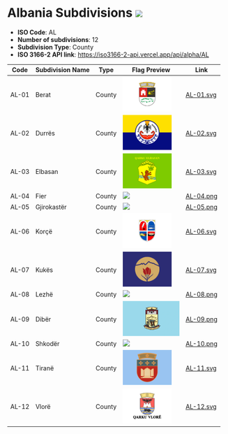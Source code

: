 # Albania Subdivisions ![](https://flagcdn.com/h40/al.png)

- **ISO Code**: AL
- **Number of subdivisions**: 12
- **Subdivision Type**: County
- **ISO 3166-2 API link**: https://iso3166-2-api.vercel.app/api/alpha/AL

| Code  | Subdivision Name         | Type | Flag Preview | Link |
|-------|--------------------------|--------------| -------------- |----------|
| AL-01 | Berat | County | <img src='https://raw.githubusercontent.com/amckenna41/iso3166-flags/main/iso3166-2-flags/AL/AL-01.svg' height='80'> | [AL-01.svg](https://github.com/amckenna41/iso3166-flags/blob/main/iso3166-2-flags/AL/AL-01.svg) |
| AL-02 | Durrës | County | <img src='https://raw.githubusercontent.com/amckenna41/iso3166-flags/main/iso3166-2-flags/AL/AL-02.svg' height='80'> | [AL-02.svg](https://github.com/amckenna41/iso3166-flags/blob/main/iso3166-2-flags/AL/AL-02.svg) |
| AL-03 | Elbasan | County | <img src='https://raw.githubusercontent.com/amckenna41/iso3166-flags/main/iso3166-2-flags/AL/AL-03.svg' height='80'> | [AL-03.svg](https://github.com/amckenna41/iso3166-flags/blob/main/iso3166-2-flags/AL/AL-03.svg) |
| AL-04 | Fier | County | <img src='https://raw.githubusercontent.com/amckenna41/iso3166-flags/main/iso3166-2-flags/AL/AL-04.svg' height='80'> | [AL-04.png](https://github.com/amckenna41/iso3166-flags/blob/main/iso3166-2-flags/AL/AL-04.png) |
| AL-05 | Gjirokastër | County | <img src='https://raw.githubusercontent.com/amckenna41/iso3166-flags/main/iso3166-2-flags/AL/AL-05.svg' height='80'> | [AL-05.png](https://github.com/amckenna41/iso3166-flags/blob/main/iso3166-2-flags/AL/AL-05.png) |
| AL-06 | Korçë | County | <img src='https://raw.githubusercontent.com/amckenna41/iso3166-flags/main/iso3166-2-flags/AL/AL-06.svg' height='80'> | [AL-06.svg](https://github.com/amckenna41/iso3166-flags/blob/main/iso3166-2-flags/AL/AL-06.svg) |
| AL-07 | Kukës | County | <img src='https://raw.githubusercontent.com/amckenna41/iso3166-flags/main/iso3166-2-flags/AL/AL-07.svg' height='80'> | [AL-07.svg](https://github.com/amckenna41/iso3166-flags/blob/main/iso3166-2-flags/AL/AL-07.svg) |
| AL-08 | Lezhë | County | <img src='https://raw.githubusercontent.com/amckenna41/iso3166-flags/main/iso3166-2-flags/AL/AL-08.svg' height='80'> | [AL-08.png](https://github.com/amckenna41/iso3166-flags/blob/main/iso3166-2-flags/AL/AL-08.png) |
| AL-09 | Dibër | County | <img src='https://raw.githubusercontent.com/amckenna41/iso3166-flags/main/iso3166-2-flags/AL/AL-09.png' height='80'> | [AL-09.png](https://github.com/amckenna41/iso3166-flags/blob/main/iso3166-2-flags/AL/AL-09.png) |
| AL-10 | Shkodër | County | <img src='https://raw.githubusercontent.com/amckenna41/iso3166-flags/main/iso3166-2-flags/AL/AL-10.svg' height='80'> | [AL-10.png](https://github.com/amckenna41/iso3166-flags/blob/main/iso3166-2-flags/AL/AL-10.png) |
| AL-11 | Tiranë | County | <img src='https://raw.githubusercontent.com/amckenna41/iso3166-flags/main/iso3166-2-flags/AL/AL-11.svg' height='80'> | [AL-11.svg](https://github.com/amckenna41/iso3166-flags/blob/main/iso3166-2-flags/AL/AL-11.svg) |
| AL-12 | Vlorë | County | <img src='https://raw.githubusercontent.com/amckenna41/iso3166-flags/main/iso3166-2-flags/AL/AL-12.svg' height='80'> | [AL-12.svg](https://github.com/amckenna41/iso3166-flags/blob/main/iso3166-2-flags/AL/AL-12.svg) |

